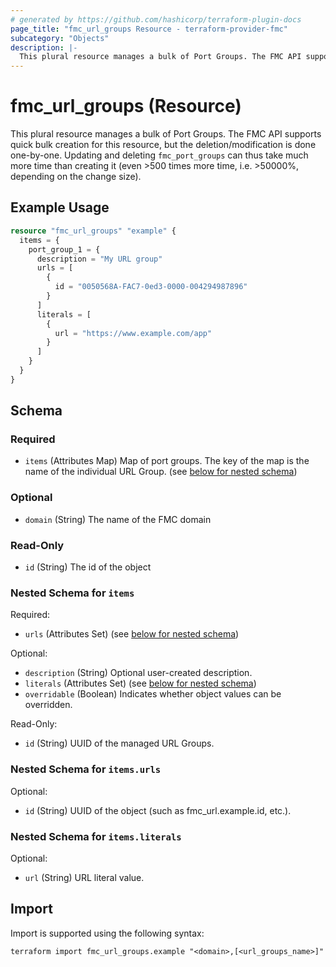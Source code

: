 ```yaml
---
# generated by https://github.com/hashicorp/terraform-plugin-docs
page_title: "fmc_url_groups Resource - terraform-provider-fmc"
subcategory: "Objects"
description: |-
  This plural resource manages a bulk of Port Groups. The FMC API supports quick bulk creation for this resource, but the deletion/modification is done one-by-one. Updating and deleting fmc_port_groups can thus take much more time than creating it (even >500 times more time, i.e. >50000%, depending on the change size).
---
```


# fmc_url_groups (Resource)

This plural resource manages a bulk of Port Groups. The FMC API supports quick bulk creation for this resource, but the deletion/modification is done one-by-one. Updating and deleting `fmc_port_groups` can thus take much more time than creating it (even >500 times more time, i.e. >50000%, depending on the change size).

## Example Usage

```terraform
resource "fmc_url_groups" "example" {
  items = {
    port_group_1 = {
      description = "My URL group"
      urls = [
        {
          id = "0050568A-FAC7-0ed3-0000-004294987896"
        }
      ]
      literals = [
        {
          url = "https://www.example.com/app"
        }
      ]
    }
  }
}
```

<!-- schema generated by tfplugindocs -->
## Schema

### Required

- `items` (Attributes Map) Map of port groups. The key of the map is the name of the individual URL Group. (see [below for nested schema](#nestedatt--items))

### Optional

- `domain` (String) The name of the FMC domain

### Read-Only

- `id` (String) The id of the object

<a id="nestedatt--items"></a>
### Nested Schema for `items`

Required:

- `urls` (Attributes Set) (see [below for nested schema](#nestedatt--items--urls))

Optional:

- `description` (String) Optional user-created description.
- `literals` (Attributes Set) (see [below for nested schema](#nestedatt--items--literals))
- `overridable` (Boolean) Indicates whether object values can be overridden.

Read-Only:

- `id` (String) UUID of the managed URL Groups.

<a id="nestedatt--items--urls"></a>
### Nested Schema for `items.urls`

Optional:

- `id` (String) UUID of the object (such as fmc_url.example.id, etc.).


<a id="nestedatt--items--literals"></a>
### Nested Schema for `items.literals`

Optional:

- `url` (String) URL literal value.

## Import

Import is supported using the following syntax:

```shell
terraform import fmc_url_groups.example "<domain>,[<url_groups_name>]"
```
